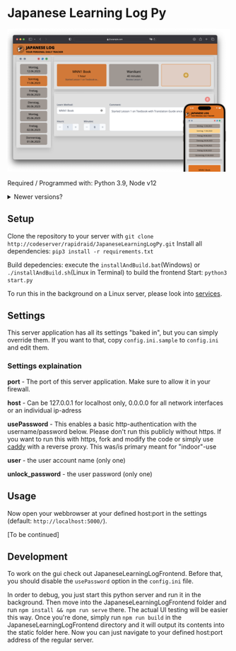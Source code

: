 # Japanese Learning Log Py

![Image that shows a jll page](./.github/readme-images/JLL.png)

Required / Programmed with: Python 3.9, Node v12
<details> 
  <summary>Newer versions? </summary>
    If you want use newer versions, look into the installAndBuild.sh/bat files and use the commented segments instead
</details>

## Setup 
Clone the repository to your server with `git clone http://codeserver/rapidraid/JapaneseLearningLogPy.git`
Install all dependencies: `pip3 install -r requirements.txt`

Build depedencies: execute the `installAndBuild.bat`(Windows) or `./installAndBuild.sh`(Linux in Terminal) to build the frontend
Start: `python3 start.py`

To run this in the background on a Linux server, please look into [services](https://www.google.com/search?q=linux+setup+service).

## Settings
This server application has all its settings "baked in", but you can simply override them.
If you want to that, copy `config.ini.sample` to `config.ini` and edit them.

### Settings explaination
**port** - The port of this server application. Make sure to allow it in your firewall.

**host** - Can be 127.0.0.1 for localhost only, 0.0.0.0 for all network interfaces or an individual ip-adress

**usePassword** - This enables a basic http-authentication with the username/password below. Please don't run this publicly without https. If you want to run this with https, fork and modify the code or simply use [caddy](https://caddyserver.com/) with a reverse proxy. This was/is primary meant for "indoor"-use

**user** - the user account name (only one)

**unlock_password** - the user password (only one)

## Usage
Now open your webbrowser at your defined host:port in the settings (default:  `http://localhost:5000/`).

[To be continued]

## Development
To work on the gui check out JapaneseLearningLogFrontend. 
Before that, you should disable the `usePassword` option in the `config.ini` file. 

In order to debug, you just start this python server and run it in the background. Then move into the JapaneseLearningLogFrontend folder and run `npm install && npm run serve` there.
The actual UI testing will be easier this way. Once you're done, simply run `npm run build` in the JapaneseLearningLogFrontend directory and it will output its contents into the static folder here. 
Now you can just navigate to your defined host:port address of the regular server.